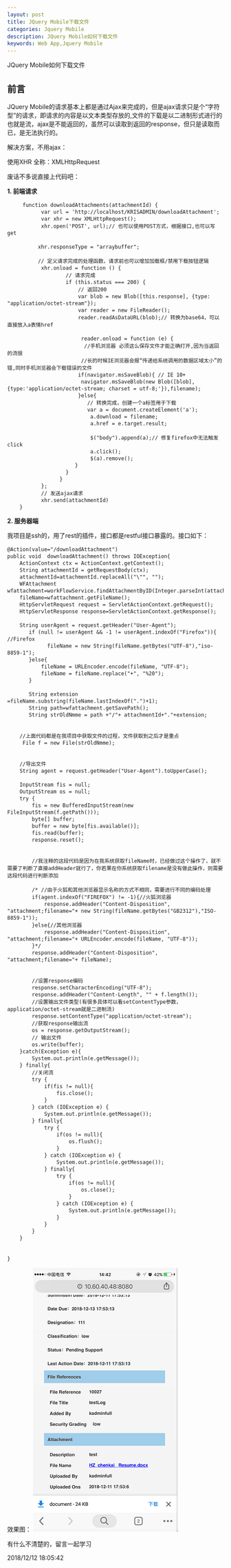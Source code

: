 ```yaml
---
layout: post
title: JQuery Mobile下载文件
categories: Jquery Mobile
description: JQuery Mobile如何下载文件
keywords: Web App,Jquery Mobile
---
```

JQuery Mobile如何下载文件

## 前言
JQuery Mobile的请求基本上都是通过Ajax来完成的，但是ajax请求只是个“字符型”的请求，即请求的内容是以文本类型存放的,文件的下载是以二进制形式进行的也就是流，ajax是不能返回的，虽然可以读取到返回的response，但只是读取而已，是无法执行的。 

解决方案，不用ajax：


使用XHR 全称：XMLHttpRequest



废话不多说直接上代码吧：

**1. 前端请求**

         function downloadAttachments(attachmentId) {
    		   var url = 'http://localhost/KRISADMIN/downloadAttachment';
    		   var xhr = new XMLHttpRequest();
    		   xhr.open('POST', url);// 也可以使用POST方式，根据接口,也可以写get
    		  
			  xhr.responseType = "arraybuffer";
    		  
			  // 定义请求完成的处理函数，请求前也可以增加加载框/禁用下载按钮逻辑
    		   xhr.onload = function () {
		    		   // 请求完成
		    		   if (this.status === 200) {
			    		   // 返回200
			    		   var blob = new Blob([this.response], {type: "application/octet-stream"});
			    		   var reader = new FileReader();
			    		   reader.readAsDataURL(blob);// 转换为base64，可以直接放入a表情href
			    		   
							reader.onload = function (e) {
			    			 //手机浏览器 必须这么保存文件才能正确打开,因为当返回的流很
							//长的时候IE浏览器会报“传递给系统调用的数据区域太小”的错,同时手机浏览器会下载错误的文件
			    		   if(navigator.msSaveBlob){ // IE 10+ 
			    		   	navigator.msSaveBlob(new Blob([blob],{type:'application/octet-stream; charset = utf-8;'}),filename); 
			    		   }else{
			    			  // 转换完成，创建一个a标签用于下载
			    			  var a = document.createElement('a');
			    			   a.download = filename;
			    			   a.href = e.target.result;
			    			   
			    			   $("body").append(a);// 修复firefox中无法触发click
			    			   a.click();
			    			   $(a).remove();  
			    		  }
		    		   }
	    		     }
    		   };
    		   // 发送ajax请求
    		   xhr.send(attachmentId)
    	}

**2. 服务器端**

我项目是ssh的，用了rest的插件，接口都是restful接口暴露的。接口如下：

	@Action(value="/downloadAttachment")
	public void  downloadAttachment() throws IOException{
		ActionContext ctx = ActionContext.getContext();
		String attachmentId = getRequestBody(ctx);
		attachmentId=attachmentId.replaceAll("\"", "");
		WFAttachment wfattachment=workFlowService.findAttachmentByID(Integer.parseInt(attachmentId));
		fileName=wfattachment.getFileName();
		HttpServletRequest request = ServletActionContext.getRequest();
		HttpServletResponse response=ServletActionContext.getResponse();
		 
		String userAgent = request.getHeader("User-Agent");  
	       if (null != userAgent && -1 != userAgent.indexOf("Firefox")){ //Firefox  
	        	 fileName = new String(fileName.getBytes("UTF-8"),"iso-8859-1");     
	       }else{     
	    	   fileName = URLEncoder.encode(fileName, "UTF-8"); 
	    	   fileName = fileName.replace("+", "%20");
	       }
	       
		   String extension =fileName.substring(fileName.lastIndexOf(".")+1);
		   String path=wfattachment.getSavePath();
		   String strOldNmme = path +"/"+ attachmentId+"."+extension;
		 

		//上面代码都是在我项目中获取文件的过程，文件获取到之后才是重点
		 File f = new File(strOldNmme);
		 
		   
		//导出文件
		String agent = request.getHeader("User-Agent").toUpperCase();
		
		InputStream fis = null;
		OutputStream os = null;
		try {
		    fis = new BufferedInputStream(new FileInputStream(f.getPath()));
		    byte[] buffer;
		    buffer = new byte[fis.available()];
		    fis.read(buffer);
		    response.reset();
		   
			
			//我注释的这段代码是因为在我系统获取fileName时，已经做过这个操作了，就不需要了判断了直接addHeader就行了，你若果在你系统获取filename是没有做此操作，则需要这段代码进行判断添加
			
			/* //由于火狐和其他浏览器显示名称的方式不相同，需要进行不同的编码处理
		    if(agent.indexOf("FIREFOX") != -1){//火狐浏览器
		    	response.addHeader("Content-Disposition", "attachment;filename="+ new String(fileName.getBytes("GB2312"),"ISO-8859-1"));
		    }else{//其他浏览器
		    	response.addHeader("Content-Disposition", "attachment;filename="+ URLEncoder.encode(fileName, "UTF-8"));
		    }*/
		    response.addHeader("Content-Disposition", "attachment;filename="+ fileName);
		    

			//设置response编码
		    response.setCharacterEncoding("UTF-8");
		    response.addHeader("Content-Length", "" + f.length());
		    //设置输出文件类型(有很多具体可以看setContentType参数，application/octet-stream就是二进制流)  
		    response.setContentType("application/octet-stream");
		    //获取response输出流
		    os = response.getOutputStream();
		    // 输出文件
		    os.write(buffer);
		}catch(Exception e){
		    System.out.println(e.getMessage());
		} finally{
		    //关闭流
		    try {
		        if(fis != null){
		            fis.close();
		        }
		    } catch (IOException e) {
		        System.out.println(e.getMessage());
		    } finally{
		        try {
		            if(os != null){
		                os.flush();
		            }
		        } catch (IOException e) {
		            System.out.println(e.getMessage());
		        } finally{
		            try {
		                if(os != null){
		                    os.close();
		                }
		            } catch (IOException e) {
		                System.out.println(e.getMessage());
		            }
		        }
		    }
		}
		  
		 
	}

效果图：
![](/images/posts/jquerymobile/download-doc.png)

有什么不清楚的，留言一起学习

2018/12/12 18:05:42 